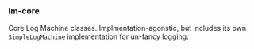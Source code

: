 ### lm-core

Core Log Machine classes. Implmentation-agonstic, but includes its own
`SimpleLogMachine` implementation for un-fancy logging.